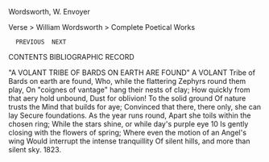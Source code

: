 



	
Wordsworth, W.
Envoyer

	

Verse > William Wordsworth > Complete Poetical Works

	  PREVIOUS	NEXT  	

CONTENTS      BIBLIOGRAPHIC RECORD


"A VOLANT TRIBE OF BARDS ON EARTH ARE FOUND"
 A VOLANT Tribe of Bards on earth are found, Who, while the flattering Zephyrs round them play, On "coignes of vantage" hang their nests of clay; How quickly from that aery hold unbound, Dust for oblivion! To the solid ground Of nature trusts the Mind that builds for aye; Convinced that there, there only, she can lay Secure foundations. As the year runs round, Apart she toils within the chosen ring; While the stars shine, or while day's purple eye 10 Is gently closing with the flowers of spring; Where even the motion of an Angel's wing Would interrupt the intense tranquillity Of silent hills, and more than silent sky. 1823. 




